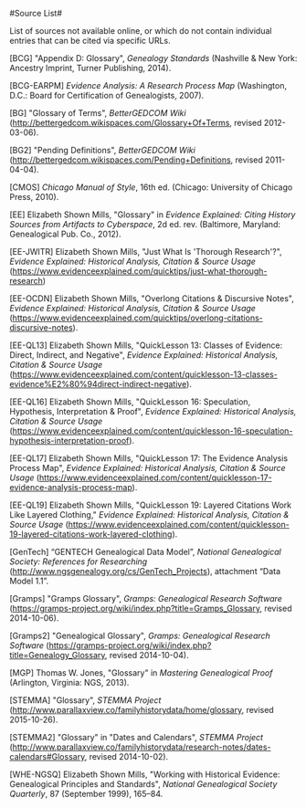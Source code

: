 #Source List#

List of sources not available online, or which do not contain individual entries that can be cited via specific URLs.

\[<a name="BCG">BCG</a>\] "Appendix D: Glossary", *Genealogy Standards* (Nashville & New York: Ancestry Imprint, Turner Publishing, 2014). 

\[<a name="BCG-EARPM">BCG-EARPM</a>\] *Evidence Analysis: A Research Process Map* (Washington, D.C.: Board for Certification of Genealogists, 2007). 

\[<a name="BG">BG</a>\] "Glossary of Terms", *BetterGEDCOM Wiki* (<http://bettergedcom.wikispaces.com/Glossary+Of+Terms>, revised 2012-03-06).

\[<a name="BG2">BG2</a>\] "Pending Definitions", *BetterGEDCOM Wiki* (<http://bettergedcom.wikispaces.com/Pending+Definitions>, revised 2011-04-04).

\[<a name="CMOS">CMOS</a>\] *Chicago Manual of Style*, 16th ed. (Chicago: University of Chicago Press, 2010).

\[<a name="EE">EE</a>\] Elizabeth Shown Mills, "Glossary" in *Evidence Explained: Citing History Sources from Artifacts to Cyberspace*, 2d ed. rev. (Baltimore, Maryland: Genealogical Pub. Co., 2012).

\[<a name="EE-JWITR">EE-JWITR</a>\] Elizabeth Shown Mills, "Just What Is 'Thorough Research'?", *Evidence Explained: Historical Analysis, Citation & Source Usage* (<https://www.evidenceexplained.com/quicktips/just-what-thorough-research>)

\[<a name="EE-OCDN">EE-OCDN</a>\] Elizabeth Shown Mills, "Overlong Citations & Discursive Notes", *Evidence Explained: Historical Analysis, Citation & Source Usage* (<https://www.evidenceexplained.com/quicktips/overlong-citations-discursive-notes>).

\[<a name="EE-QL13">EE-QL13</a>\] Elizabeth Shown Mills, "QuickLesson 13: Classes of Evidence: Direct, Indirect, and Negative", *Evidence Explained: Historical Analysis, Citation & Source Usage* (<https://www.evidenceexplained.com/content/quicklesson-13-classes-evidence%E2%80%94direct-indirect-negative>).

\[<a name="EE-QL16">EE-QL16</a>\] Elizabeth Shown Mills, "QuickLesson 16: Speculation, Hypothesis, Interpretation & Proof", *Evidence Explained: Historical Analysis, Citation & Source Usage* (<https://www.evidenceexplained.com/content/quicklesson-16-speculation-hypothesis-interpretation-proof>).

\[<a name="EE-QL17">EE-QL17</a>\] Elizabeth Shown Mills, "QuickLesson 17: The Evidence Analysis Process Map", *Evidence Explained: Historical Analysis, Citation & Source Usage* (<https://www.evidenceexplained.com/content/quicklesson-17-evidence-analysis-process-map>).

\[<a name="EE-QL19">EE-QL19</a>\] Elizabeth Shown Mills, "QuickLesson 19: Layered Citations Work Like Layered Clothing," *Evidence Explained: Historical Analysis, Citation & Source Usage* (<https://www.evidenceexplained.com/content/quicklesson-19-layered-citations-work-layered-clothing>).

\[<a name="GenTech">GenTech</a>\] “GENTECH Genealogical Data Model”, *National Genealogical Society: References for Researching* (<http://www.ngsgenealogy.org/cs/GenTech_Projects>), attachment “Data Model 1.1”.

\[<a name="Gramps">Gramps</a>\] "Gramps Glossary", *Gramps: Genealogical Research Software* (<https://gramps-project.org/wiki/index.php?title=Gramps_Glossary>, revised 2014-10-06).

\[<a name="Gramps2">Gramps2</a>\] "Genealogical Glossary", *Gramps: Genealogical Research Software* (<https://gramps-project.org/wiki/index.php?title=Genealogy_Glossary>, revised 2014-10-04).

\[<a name="MGP">MGP</a>\] Thomas W. Jones, "Glossary" in *Mastering Genealogical Proof* (Arlington, Virginia: NGS, 2013).

\[<a name="STEMMA">STEMMA</a>\] "Glossary", *STEMMA Project* (<http://www.parallaxview.co/familyhistorydata/home/glossary>, revised 2015-10-26).

\[<a name="STEMMA2">STEMMA2</a>\] "Glossary" in "Dates and Calendars", *STEMMA Project* (<http://www.parallaxview.co/familyhistorydata/research-notes/dates-calendars#Glossary>, revised 2014-10-02).

\[<a name="WHE-NGSQ">WHE-NGSQ</a>\] Elizabeth Shown Mills, "Working with Historical Evidence: Genealogical Principles and Standards", *National Genealogical Society Quarterly*, 87 (September 1999), 165–84.
